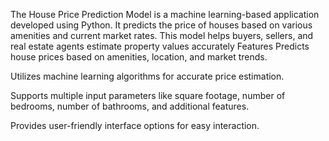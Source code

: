 The House Price Prediction Model is a machine learning-based application developed using Python. It predicts the price of houses based on various amenities and current market rates. This model helps buyers, sellers, and real estate agents estimate property values accurately
Features
Predicts house prices based on amenities, location, and market trends.

Utilizes machine learning algorithms for accurate price estimation.

Supports multiple input parameters like square footage, number of bedrooms, number of bathrooms, and additional features.

Provides user-friendly interface options for easy interaction.
